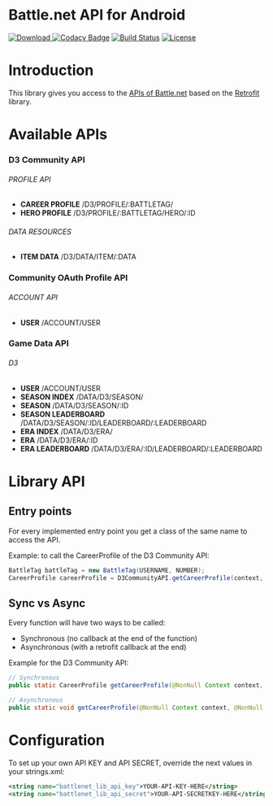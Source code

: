 # Battle.net API for Android

[![Download](https://api.bintray.com/packages/galex/maven/battlenet-api-android/images/download.svg) ](https://bintray.com/galex/maven/battlenet-api-android/_latestVersion) [![Codacy Badge](https://api.codacy.com/project/badge/Grade/344f27ce49f940df8770836acb8aa926)](https://www.codacy.com/app/galex/battlenet-api-android?utm_source=github.com&utm_medium=referral&utm_content=galex/battlenet-api-android&utm_campaign=badger)
[![Build Status](https://travis-ci.org/galex/battlenet-api-android.svg?branch=master)](https://travis-ci.org/galex/battlenet-api-android) [![License](https://img.shields.io/badge/License-Apache%202.0-blue.svg)](https://opensource.org/licenses/Apache-2.0)
                                                                                                                          
# Introduction

This library gives you access to the [APIs of Battle.net](https://dev.battle.net/io-docs) based on the [Retrofit](http://square.github.io/retrofit/) library.

# Available APIs

### D3 Community API 

###### PROFILE API
* **CAREER PROFILE** /D3/PROFILE/:BATTLETAG/
* **HERO PROFILE** /D3/PROFILE/:BATTLETAG/HERO/:ID

###### DATA RESOURCES

* **ITEM DATA** /D3/DATA/ITEM/:DATA

### Community OAuth Profile API
###### ACCOUNT API
* **USER** /ACCOUNT/USER

### Game Data API
###### D3
* **USER** /ACCOUNT/USER
* **SEASON INDEX** /DATA/D3/SEASON/
* **SEASON** /DATA/D3/SEASON/:ID
* **SEASON LEADERBOARD** /DATA/D3/SEASON/:ID/LEADERBOARD/:LEADERBOARD
* **ERA INDEX** /DATA/D3/ERA/
* **ERA** /DATA/D3/ERA/:ID
* **ERA LEADERBOARD** /DATA/D3/ERA/:ID/LEADERBOARD/:LEADERBOARD

# Library API

## Entry points

For every implemented entry point you get a class of the same name to access the API. 

Example: to call the CareerProfile of the D3 Community API:

```java
BattleTag battleTag = new BattleTag(USERNAME, NUMBER);
CareerProfile careerProfile = D3CommunityAPI.getCareerProfile(context, Region.EU, battleTag, Locale.ENGLISH);
```
## Sync vs Async
Every function will have two ways to be called:
* Synchronous (no callback at the end of the function)
* Asynchronous (with a retrofit callback at the end)

Example for the D3 Community API:
```java
// Synchronous
public static CareerProfile getCareerProfile(@NonNull Context context, @NonNull Region region, @NonNull BattleTag battleTag, @NonNull Locale locale);

// Asynchronous
public static void getCareerProfile(@NonNull Context context, @NonNull Region region, @NonNull BattleTag battleTag, @NonNull Locale locale, @NonNull Callback<CareerProfile> callback);
```

# Configuration

To set up your own API KEY and API SECRET, override the next values in your strings.xml:

```xml
<string name="battlenet_lib_api_key">YOUR-API-KEY-HERE</string>
<string name="battlenet_lib_api_secret">YOUR-API-SECRETKEY-HERE</string>
```
